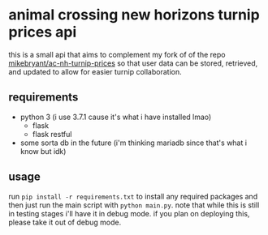 # animal crossing new horizons turnip prices api

this is a small api that aims to complement my fork of of the repo [mikebryant/ac-nh-turnip-prices](https://github.com/mikebryant/ac-nh-turnip-prices) so that user data can be stored, retrieved, and updated to allow for easier turnip collaboration.

## requirements
- python 3 (i use 3.7.1 cause it's what i have installed lmao)
  - flask
  - flask restful
- some sorta db in the future (i'm thinking mariadb since that's what i know but idk)

## usage

run `pip install -r requirements.txt` to install any required packages and then just run the main script with `python main.py`. note that while this is still in testing stages i'll have it in debug mode. if you plan on deploying this, please take it out of debug mode.
